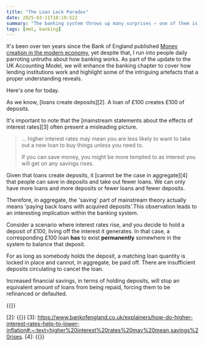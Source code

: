 ```yaml
---
title: "The Loan Lock Paradox"
date: 2025-03-11T10:19:52Z
summary: "The banking system throws up many surprises — one of them is how savers inadvertently trap borrowers"
tags: [mmt, banking]
---
```


It's been over ten years since the Bank of England published [Money
creation in the modern economy][1], yet despite that, I run into people
daily parroting untruths about how banking works. As part of the update to
the UK Accounting Model, we will enhance the banking chapter to cover how
lending institutions work and highlight some of the intriguing artefacts
that a proper understanding reveals.

Here's one for today.

As we know, [loans create deposits][2]. A loan of £100 creates £100
of deposits.

It's important to note that the [mainstream statements about the effects
of interest rates][3] often present a misleading picture.

> ... higher interest rates may mean you are less likely to want to
> take out a new loan to buy things unless you need to.  
> 
> If you can save money, you might be more tempted to as interest you
> will get on any savings rises. 

Given that loans create deposits, it [cannot be the case in aggregate][4]
that people can save in deposits and take out fewer loans. We can only
have more loans and more deposits or fewer loans and fewer deposits.

Therefore, in aggregate, the 'saving' part of mainstream theory actually
means 'paying back loans with acquired deposits'.This observation leads
to an interesting implication within the banking system.

Consider a scenario where interest rates rise, and you decide to hold a
deposit of £100, living off the interest it generates.  In that case,
a corresponding £100 loan **has** to exist **permanently** somewhere
in the system to balance that deposit.

For as long as somebody holds the deposit, a matching loan quantity
is locked in place and cannot, in aggregate, be paid off. There are
insufficient deposits circulating to cancel the loan.

Increased financial savings, in terms of holding deposits, will stop
an equivalent amount of loans from being repaid, forcing them to be
refinanced or defaulted.

{{<joindiscord>}}

[1]: https://www.bankofengland.co.uk/quarterly-bulletin/2014/q1/money-creation-in-the-modern-economy
[2]: {{<relref framework-of-a-basic-bank>}}
[3]: https://www.bankofengland.co.uk/explainers/how-do-higher-interest-rates-help-to-lower-inflation#:~:text=higher%20interest%20rates%20may%20mean,savings%20rises.
[4]: {{<relref interest-price-spiral>}}
